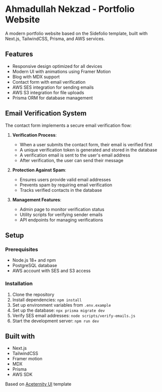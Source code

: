 # Ahmadullah Nekzad - Portfolio Website

A modern portfolio website based on the Sidefolio template, built with Next.js, TailwindCSS, Prisma, and AWS services.

## Features

- Responsive design optimized for all devices
- Modern UI with animations using Framer Motion
- Blog with MDX support
- Contact form with email verification
- AWS SES integration for sending emails
- AWS S3 integration for file uploads
- Prisma ORM for database management

## Email Verification System

The contact form implements a secure email verification flow:

1. **Verification Process**:
   - When a user submits the contact form, their email is verified first
   - A unique verification token is generated and stored in the database
   - A verification email is sent to the user's email address
   - After verification, the user can send their message

2. **Protection Against Spam**:
   - Ensures users provide valid email addresses
   - Prevents spam by requiring email verification
   - Tracks verified contacts in the database

3. **Management Features**:
   - Admin page to monitor verification status
   - Utility scripts for verifying sender emails
   - API endpoints for managing verifications

## Setup

### Prerequisites
- Node.js 18+ and npm
- PostgreSQL database
- AWS account with SES and S3 access

### Installation

1. Clone the repository
2. Install dependencies: `npm install`
3. Set up environment variables from `.env.example`
4. Set up the database: `npx prisma migrate dev`
5. Verify SES email addresses: `node scripts/verify-emails.js`
6. Start the development server: `npm run dev`

## Built with
- Next.js
- TailwindCSS
- Framer motion
- MDX
- Prisma
- AWS SDK

Based on [Aceternity UI](https://ui.aceternity.com/templates/sidefolio) template
